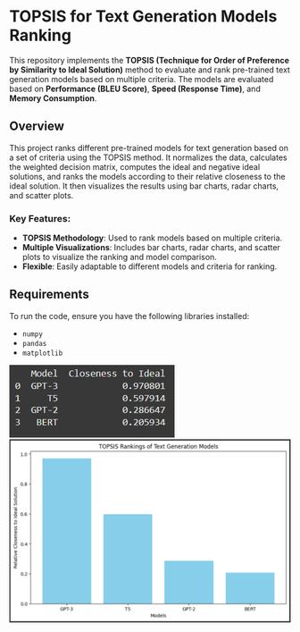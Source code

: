 # TOPSIS for Text Generation Models Ranking

This repository implements the **TOPSIS (Technique for Order of Preference by Similarity to Ideal Solution)** method to evaluate and rank pre-trained text generation models based on multiple criteria. The models are evaluated based on **Performance (BLEU Score)**, **Speed (Response Time)**, and **Memory Consumption**.

## Overview

This project ranks different pre-trained models for text generation based on a set of criteria using the TOPSIS method. It normalizes the data, calculates the weighted decision matrix, computes the ideal and negative ideal solutions, and ranks the models according to their relative closeness to the ideal solution. It then visualizes the results using bar charts, radar charts, and scatter plots.

### Key Features:
- **TOPSIS Methodology**: Used to rank models based on multiple criteria.
- **Multiple Visualizations**: Includes bar charts, radar charts, and scatter plots to visualize the ranking and model comparison.
- **Flexible**: Easily adaptable to different models and criteria for ranking.

## Requirements

To run the code, ensure you have the following libraries installed:

- `numpy`
- `pandas`
- `matplotlib`

<img src="https://github.com/spookynavz/Topsis-for-Pretrained-Model/blob/main/Screenshot%202025-02-02%20212220.png" alt="Sample Image" />
<img src="https://github.com/spookynavz/Topsis-for-Pretrained-Model/blob/main/Screenshot%202025-02-02%20212201.png" alt="Sample Image" />
